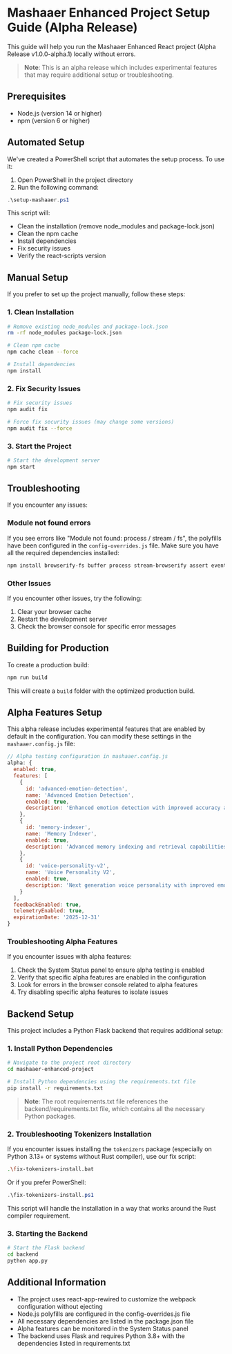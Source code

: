 # Mashaaer Enhanced Project Setup Guide (Alpha Release)

This guide will help you run the Mashaaer Enhanced React project (Alpha Release v1.0.0-alpha.1) locally without errors.

> **Note**: This is an alpha release which includes experimental features that may require additional setup or troubleshooting.

## Prerequisites

- Node.js (version 14 or higher)
- npm (version 6 or higher)

## Automated Setup

We've created a PowerShell script that automates the setup process. To use it:

1. Open PowerShell in the project directory
2. Run the following command:

```powershell
.\setup-mashaaer.ps1
```

This script will:
- Clean the installation (remove node_modules and package-lock.json)
- Clean the npm cache
- Install dependencies
- Fix security issues
- Verify the react-scripts version

## Manual Setup

If you prefer to set up the project manually, follow these steps:

### 1. Clean Installation

```bash
# Remove existing node_modules and package-lock.json
rm -rf node_modules package-lock.json

# Clean npm cache
npm cache clean --force

# Install dependencies
npm install
```

### 2. Fix Security Issues

```bash
# Fix security issues
npm audit fix

# Force fix security issues (may change some versions)
npm audit fix --force
```

### 3. Start the Project

```bash
# Start the development server
npm start
```

## Troubleshooting

If you encounter any issues:

### Module not found errors

If you see errors like "Module not found: process / stream / fs", the polyfills have been configured in the `config-overrides.js` file. Make sure you have all the required dependencies installed:

```bash
npm install browserify-fs buffer process stream-browserify assert events --save
```

### Other Issues

If you encounter other issues, try the following:

1. Clear your browser cache
2. Restart the development server
3. Check the browser console for specific error messages

## Building for Production

To create a production build:

```bash
npm run build
```

This will create a `build` folder with the optimized production build.

## Alpha Features Setup

This alpha release includes experimental features that are enabled by default in the configuration. You can modify these settings in the `mashaaer.config.js` file:

```javascript
// Alpha testing configuration in mashaaer.config.js
alpha: {
  enabled: true,
  features: [
    {
      id: 'advanced-emotion-detection',
      name: 'Advanced Emotion Detection',
      enabled: true,
      description: 'Enhanced emotion detection with improved accuracy and dialect support'
    },
    {
      id: 'memory-indexer',
      name: 'Memory Indexer',
      enabled: true,
      description: 'Advanced memory indexing and retrieval capabilities'
    },
    {
      id: 'voice-personality-v2',
      name: 'Voice Personality V2',
      enabled: true,
      description: 'Next generation voice personality with improved emotion response'
    }
  ],
  feedbackEnabled: true,
  telemetryEnabled: true,
  expirationDate: '2025-12-31'
}
```

### Troubleshooting Alpha Features

If you encounter issues with alpha features:

1. Check the System Status panel to ensure alpha testing is enabled
2. Verify that specific alpha features are enabled in the configuration
3. Look for errors in the browser console related to alpha features
4. Try disabling specific alpha features to isolate issues

## Backend Setup

This project includes a Python Flask backend that requires additional setup:

### 1. Install Python Dependencies

```bash
# Navigate to the project root directory
cd mashaaer-enhanced-project

# Install Python dependencies using the requirements.txt file
pip install -r requirements.txt
```

> **Note**: The root requirements.txt file references the backend/requirements.txt file, which contains all the necessary Python packages.

### 2. Troubleshooting Tokenizers Installation

If you encounter issues installing the `tokenizers` package (especially on Python 3.13+ or systems without Rust compiler), use our fix script:

```bash
.\fix-tokenizers-install.bat
```

Or if you prefer PowerShell:

```powershell
.\fix-tokenizers-install.ps1
```

This script will handle the installation in a way that works around the Rust compiler requirement.

### 3. Starting the Backend

```bash
# Start the Flask backend
cd backend
python app.py
```

## Additional Information

- The project uses react-app-rewired to customize the webpack configuration without ejecting
- Node.js polyfills are configured in the config-overrides.js file
- All necessary dependencies are listed in the package.json file
- Alpha features can be monitored in the System Status panel
- The backend uses Flask and requires Python 3.8+ with the dependencies listed in requirements.txt
